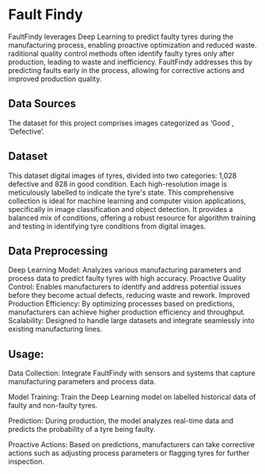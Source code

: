 
# Fault Findy

FaultFindy leverages Deep Learning to predict faulty tyres during the manufacturing process, enabling proactive optimization and reduced waste.
raditional quality control methods often identify faulty tyres only after production, leading to waste and inefficiency. FaultFindy addresses this by predicting faults early in the process, allowing for corrective actions and improved production quality.


## Data Sources
The dataset for this project comprises images categorized as ‘Good , ‘Defective’.
## Dataset
This dataset digital images of tyres, divided into two categories: 1,028 defective and 828 in good condition. Each high-resolution image is meticulously labelled to indicate the tyre's state. This comprehensive collection is ideal for machine learning and computer vision applications, specifically in image classification and object detection. It provides a balanced mix of conditions, offering a robust resource for algorithm training and testing in identifying tyre conditions from digital images.
 
## Data Preprocessing
Deep Learning Model: Analyzes various manufacturing parameters and process data to predict faulty tyres with high accuracy.
Proactive Quality Control: Enables manufacturers to identify and address potential issues before they become actual defects, reducing waste and rework.
Improved Production Efficiency: By optimizing processes based on predictions, manufacturers can achieve higher production efficiency and throughput.
Scalability: Designed to handle large datasets and integrate seamlessly into existing manufacturing lines.
## Usage:
Data Collection: Integrate FaultFindy with sensors and systems that capture manufacturing parameters and process data.

Model Training: Train the Deep Learning model on labelled historical data of faulty and non-faulty tyres.

Prediction: During production, the model analyzes real-time data and predicts the probability of a tyre being faulty.

Proactive Actions: Based on predictions, manufacturers can take corrective actions such as adjusting process parameters or flagging tyres for further inspection.